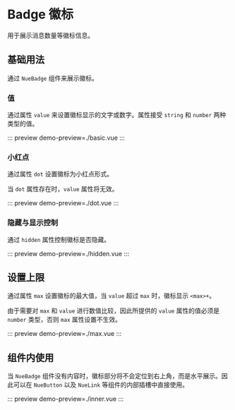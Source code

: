 # Badge 徽标

用于展示消息数量等徽标信息。

## 基础用法

通过 `NueBadge` 组件来展示徽标。

### 值

通过属性 `value` 来设置徽标显示的文字或数字。属性接受 `string` 和 `number` 两种类型的值。

::: preview
demo-preview=./basic.vue
:::

### 小红点

通过属性 `dot` 设置徽标为小红点形式。

当 `dot` 属性存在时，`value` 属性将无效。

::: preview
demo-preview=./dot.vue
:::

### 隐藏与显示控制

通过 `hidden` 属性控制徽标是否隐藏。

::: preview
demo-preview=./hidden.vue
:::

## 设置上限

通过属性 `max` 设置徽标的最大值，当 `value` 超过 `max` 时，徽标显示 `<max>+`。

由于需要对 `max` 和 `value` 进行数值比较，因此所提供的 `value` 属性的值必须是 `number` 类型，否则
`max` 属性设置不生效。

::: preview
demo-preview=./max.vue
:::

## 组件内使用

当 `NueBadge` 组件没有内容时，徽标部分将不会定位到右上角，而是水平展示。因此可以在 `NueButton`
以及 `NueLink` 等组件的内部插槽中直接使用。

::: preview
demo-preview=./inner.vue
:::
